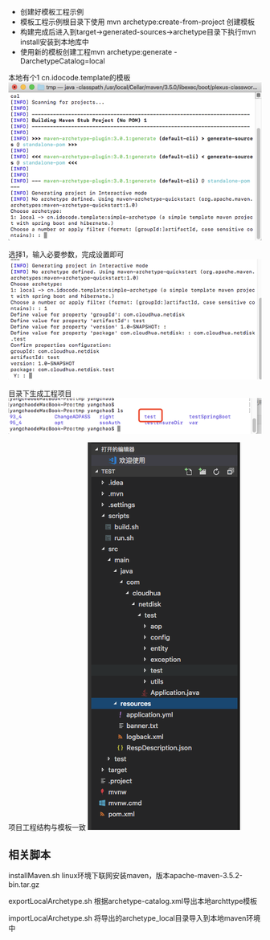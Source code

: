 - 创建好模板工程示例
- 模板工程示例根目录下使用 mvn archetype:create-from-project 创建模板
- 构建完成后进入到target->generated-sources->archetype目录下执行mvn install安装到本地库中
- 使用新的模板创建工程mvn archetype:generate -DarchetypeCatalog=local

本地有个1 cn.idocode.template的模板
![图片1](https://github.com/chaoyz/dev_tools/raw/master/images/op_local_maven_archetype_1.png)

选择1，输入必要参数，完成设置即可
![图片2](https://github.com/chaoyz/dev_tools/raw/master/images/op_local_maven_archetype_2.png)

目录下生成工程项目
![图片3](https://github.com/chaoyz/dev_tools/raw/master/images/op_local_maven_archetype_3.png)

项目工程结构与模板一致
![图片4](https://github.com/chaoyz/dev_tools/raw/master/images/op_local_maven_archetype_4.png)

## 相关脚本
installMaven.sh
linux环境下联网安装maven，版本apache-maven-3.5.2-bin.tar.gz

exportLocalArchetype.sh 根据archetype-catalog.xml导出本地archttype模板

importLocalArchetype.sh 将导出的archetype_local目录导入到本地maven环境中



